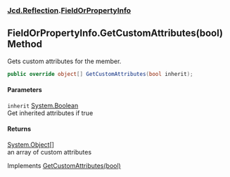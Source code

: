### [Jcd.Reflection](Jcd_Reflection.md 'Jcd.Reflection').[FieldOrPropertyInfo](Jcd_Reflection_FieldOrPropertyInfo.md 'Jcd.Reflection.FieldOrPropertyInfo')
## FieldOrPropertyInfo.GetCustomAttributes(bool) Method
Gets custom attributes for the member.  
```csharp
public override object[] GetCustomAttributes(bool inherit);
```
#### Parameters
<a name='Jcd_Reflection_FieldOrPropertyInfo_GetCustomAttributes(bool)_inherit'></a>
`inherit` [System.Boolean](https://docs.microsoft.com/en-us/dotnet/api/System.Boolean 'System.Boolean')  
Get inherited attributes if true
  
#### Returns
[System.Object](https://docs.microsoft.com/en-us/dotnet/api/System.Object 'System.Object')[[]](https://docs.microsoft.com/en-us/dotnet/api/System.Array 'System.Array')  
an array of custom attributes

Implements [GetCustomAttributes(bool)](https://docs.microsoft.com/en-us/dotnet/api/System.Reflection.ICustomAttributeProvider.GetCustomAttributes#System_Reflection_ICustomAttributeProvider_GetCustomAttributes_System_Boolean_ 'System.Reflection.ICustomAttributeProvider.GetCustomAttributes(System.Boolean)')  
